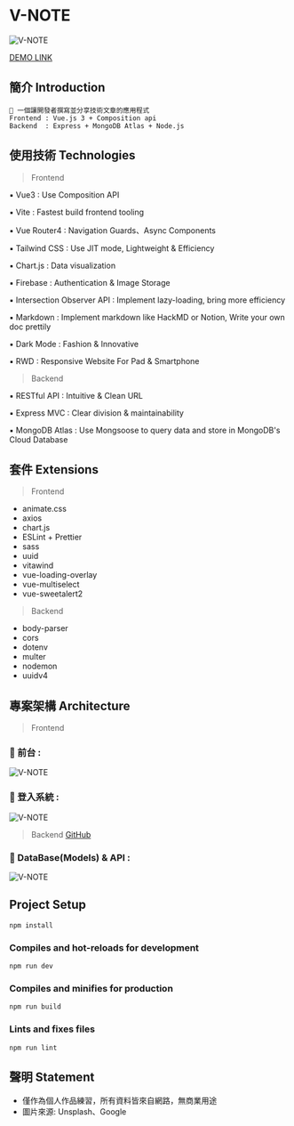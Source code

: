# V-NOTE

![V-NOTE](https://firebasestorage.googleapis.com/v0/b/v-note-86a34.appspot.com/o/scenes%2Fproject.png?alt=media&token=121c40b1-c96e-4644-bb0d-d8d8bbd5eec1)

[DEMO LINK](https://ngnl666.github.io/V-NOTE/#/)

## 簡介 Introduction

```
📌 一個讓開發者撰寫並分享技術文章的應用程式
Frontend : Vue.js 3 + Composition api
Backend  : Express + MongoDB Atlas + Node.js
```

## 使用技術 Technologies

> Frontend

▪️ Vue3 : Use Composition API

▪️ Vite : Fastest build frontend tooling

▪️ Vue Router4 : Navigation Guards、Async Components

▪️ Tailwind CSS : Use JIT mode, Lightweight & Efficiency

▪️ Chart.js : Data visualization

▪️ Firebase : Authentication & Image Storage

▪️ Intersection Observer API : Implement lazy-loading, bring more efficiency

▪️ Markdown : Implement markdown like HackMD or Notion, Write your own doc prettily

▪️ Dark Mode : Fashion & Innovative

▪️ RWD : Responsive Website For Pad & Smartphone

> Backend

▪️ RESTful API : Intuitive & Clean URL

▪️ Express MVC : Clear division & maintainability

▪️ MongoDB Atlas : Use Mongsoose to query data and store in MongoDB's Cloud Database

## 套件 Extensions

> Frontend

- animate.css
- axios
- chart.js
- ESLint + Prettier
- sass
- uuid
- vitawind
- vue-loading-overlay
- vue-multiselect
- vue-sweetalert2

> Backend

- body-parser
- cors
- dotenv
- multer
- nodemon
- uuidv4

## 專案架構 Architecture

> Frontend

### 📍 前台 :

![V-NOTE](https://firebasestorage.googleapis.com/v0/b/v-note-86a34.appspot.com/o/scenes%2FV-NOTE%E6%9E%B6%E6%A7%8B%E5%9C%96.png?alt=media&token=5c4d3a9b-6790-4291-a252-d9c9874ad397)

### 📍 登入系統 :

![V-NOTE](https://firebasestorage.googleapis.com/v0/b/v-note-86a34.appspot.com/o/scenes%2FV-NOTE%E7%99%BB%E5%85%A5%E7%B3%BB%E7%B5%B1.png?alt=media&token=c44e7f68-43d1-4910-b498-46a8a73eef92)

> Backend [GitHub](https://github.com/ngnl666/V-NOTE-Backend)

### 📍 DataBase(Models) & API :

![V-NOTE](https://firebasestorage.googleapis.com/v0/b/v-note-86a34.appspot.com/o/scenes%2FV-NOTE%20BACKEND.png?alt=media&token=52082778-fcf3-4db3-8a14-5c83df482e69)

## Project Setup

```
npm install
```

### Compiles and hot-reloads for development

```
npm run dev
```

### Compiles and minifies for production

```
npm run build
```

### Lints and fixes files

```
npm run lint
```

## 聲明 Statement

- 僅作為個人作品練習，所有資料皆來自網路，無商業用途
- 圖片來源: Unsplash、Google
